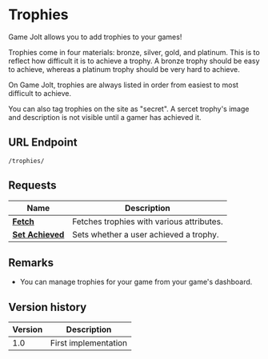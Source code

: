 # Trophies

Game Jolt allows you to add trophies to your games!

Trophies come in four materials: bronze, silver, gold, and platinum. This is to reflect how difficult it is to achieve a trophy. A bronze trophy should be easy to achieve, whereas a platinum trophy should be very hard to achieve.

On Game Jolt, trophies are always listed in order from easiest to most difficult to achieve.

You can also tag trophies on the site as "secret". A sercet trophy's image and description is not visible until a gamer has achieved it.

## URL Endpoint

```
/trophies/
```

## Requests

| Name                                                                        | Description                               |
| --------------------------------------------------------------------------- | ----------------------------------------- |
| [**Fetch**](https://gamejolt.com/game-api/doc/trophies/fetch)               | Fetches trophies with various attributes. |
| [**Set Achieved**](https://gamejolt.com/game-api/doc/trophies/set-achieved) | Sets whether a user achieved a trophy.    |

## Remarks

* You can manage trophies for your game from your game's dashboard.

## Version history

| Version | Description          |
| ------- | -------------------- |
| 1.0     | First implementation |
